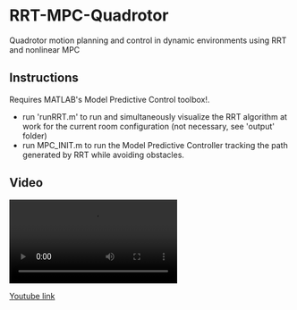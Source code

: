 # RRT-MPC-Quadrotor
Quadrotor motion planning and control in dynamic environments using RRT and nonlinear MPC

## Instructions
Requires MATLAB's Model Predictive Control toolbox!.
- run 'runRRT.m' to run and simultaneously visualize the RRT algorithm at work for the current room configuration (not necessary, see 'output' folder)
- run MPC_INIT.m to run the Model Predictive Controller tracking the path generated by RRT while avoiding obstacles.

## Video

![](video.mp4)

[Youtube link](https://youtu.be/t-gdGla0xOs)
